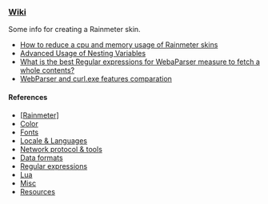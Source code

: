 ### [Wiki](https://github.com/nek7u/Notes-for-Rainmeter-Skins/wiki)
Some info for creating a Rainmeter skin.

* [How to reduce a cpu and memory usage of Rainmeter skins](https://github.com/nek7u/Notes-for-Rainmeter-Skins/wiki/Reduce-a-cpu-and-memory-usage)  
* [Advanced Usage of Nesting Variables](https://github.com/nek7u/Notes-for-Rainmeter-Skins/wiki/Advanced-Usage-of-Nesting-Variables)  
* [What is the best Regular expressions for WebaParser measure to fetch a whole contents?](https://github.com/nek7u/Notes-for-Rainmeter-Skins/wiki/WebParser-RegExp)  
* [WebParser and curl.exe features comparation](https://github.com/nek7u/Notes-for-Rainmeter-Skins/wiki/WebParser-v.s.-curl.exe)  

#### References  
* [[Rainmeter]](https://github.com/nek7u/Notes-for-Rainmeter-Skins/wiki#rainmeter)  
* [Color](https://github.com/nek7u/Notes-for-Rainmeter-Skins/wiki#color)  
* [Fonts](https://github.com/nek7u/Notes-for-Rainmeter-Skins/wiki#fonts)  
* [Locale & Languages](https://github.com/nek7u/Notes-for-Rainmeter-Skins/wiki#locale--languages)  
* [Network protocol & tools](https://github.com/nek7u/Notes-for-Rainmeter-Skins/wiki#network-protocol--tools)  
* [Data formats](https://github.com/nek7u/Notes-for-Rainmeter-Skins/wiki#data-formats)  
* [Regular expressions](https://github.com/nek7u/Notes-for-Rainmeter-Skins/wiki#regular-expressions)  
* [Lua](https://github.com/nek7u/Notes-for-Rainmeter-Skins/wiki#lua)  
* [Misc](https://github.com/nek7u/Notes-for-Rainmeter-Skins/wiki#misc)  
* [Resources](https://github.com/nek7u/Notes-for-Rainmeter-Skins/wiki#resources)  
